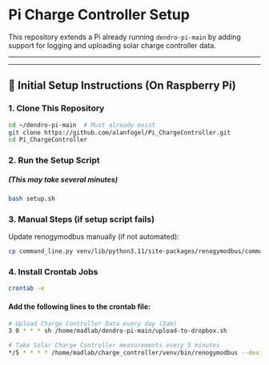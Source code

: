 # Pi Charge Controller Setup

This repository extends a Pi already running `dendro-pi-main` by adding support for logging and uploading solar charge controller data.

---

---

## 🔧 Initial Setup Instructions (On Raspberry Pi)

### 1. Clone This Repository

```bash
cd ~/dendro-pi-main  # Must already exist
git clone https://github.com/alanfogel/Pi_ChargeController.git
cd Pi_ChargeController
```

### 2. Run the Setup Script  
##### (This may take several minutes)
```bash
bash setup.sh
```

### 3. Manual Steps (if setup script fails)
Update renogymodbus manually (if not automated):
```bash
cp command_line.py venv/lib/python3.11/site-packages/renogymodbus/command_line.py
```


### 4. Install Crontab Jobs
```bash
crontab -e
```
#### Add the following lines to the crontab file:
```bash
# Upload Charge Controller Data every day (3am)
3 0 * * * sh /home/madlab/dendro-pi-main/upload-to-dropbox.sh

# Take Solar Charge Controller measurements every 5 minutes
*/5 * * * * /home/madlab/charge_controller/venv/bin/renogymodbus --device charge_controller --portname /dev/ttyUSB0 --slaveaddress 17
````
